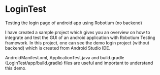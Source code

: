 # LoginTest
Testing the login page of android app using Robotium (no backend)


I have created a sample project which gives you an overview on how to integrate and test the GUI of an android application with Robotium Testing framework. In this project, one can see the demo login project (without backend) which is created from Android Studio IDE. 

AndroidManifest.xml, ApplicationTest.java and build.gradle (LoginTest/app/build.gradle) files are useful and important to understand this demo. 

